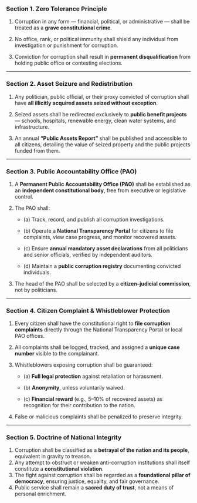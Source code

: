 ### Section 1. Zero Tolerance Principle

1. Corruption in any form — financial, political, or administrative — shall be treated as a **grave constitutional crime**.
    
2. No office, rank, or political immunity shall shield any individual from investigation or punishment for corruption.
    
3. Conviction for corruption shall result in **permanent disqualification** from holding public office or contesting elections.
    

---

### Section 2. Asset Seizure and Redistribution

1. Any politician, public official, or their proxy convicted of corruption shall have **all illicitly acquired assets seized without exception**.
    
2. Seized assets shall be redirected exclusively to **public benefit projects** — schools, hospitals, renewable energy, clean water systems, and infrastructure.
    
3. An annual **“Public Assets Report”** shall be published and accessible to all citizens, detailing the value of seized property and the public projects funded from them.
    

---

### Section 3. Public Accountability Office (PAO)

1. A **Permanent Public Accountability Office (PAO)** shall be established as an **independent constitutional body**, free from executive or legislative control.
    
2. The PAO shall:
    
    - (a) Track, record, and publish all corruption investigations.
        
    - (b) Operate a **National Transparency Portal** for citizens to file complaints, view case progress, and monitor recovered assets.
        
    - (c) Ensure **annual mandatory asset declarations** from all politicians and senior officials, verified by independent auditors.
        
    - (d) Maintain a **public corruption registry** documenting convicted individuals.
        
3. The head of the PAO shall be selected by a **citizen–judicial commission**, not by politicians.
    

---

### Section 4. Citizen Complaint & Whistleblower Protection

1. Every citizen shall have the constitutional right to **file corruption complaints** directly through the National Transparency Portal or local PAO offices.
    
2. All complaints shall be logged, tracked, and assigned a **unique case number** visible to the complainant.
    
3. Whistleblowers exposing corruption shall be guaranteed:
    
    - (a) **Full legal protection** against retaliation or harassment.
        
    - (b) **Anonymity**, unless voluntarily waived.
        
    - (c) **Financial reward** (e.g., 5–10% of recovered assets) as recognition for their contribution to the nation.
        
4. False or malicious complaints shall be penalized to preserve integrity.
    

---

### Section 5. Doctrine of National Integrity

1. Corruption shall be classified as a **betrayal of the nation and its people**, equivalent in gravity to treason.
2. Any attempt to obstruct or weaken anti-corruption institutions shall itself constitute a **constitutional violation**.
3. The fight against corruption shall be regarded as a **foundational pillar of democracy**, ensuring justice, equality, and fair governance.
4. Public service shall remain a **sacred duty of trust**, not a means of personal enrichment.